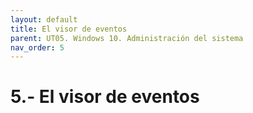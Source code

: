 ```yaml
---
layout: default
title: El visor de eventos
parent: UT05. Windows 10. Administración del sistema
nav_order: 5
---
```


# 5.- El visor de eventos
